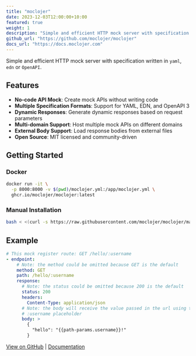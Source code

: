 ```yaml
---
title: "moclojer"
date: 2023-12-03T12:00:00+10:00
featured: true
weight: 1
description: "Simple and efficient HTTP mock server with specification in yaml, edn or OpenAPI"
github_url: "https://github.com/moclojer/moclojer"
docs_url: "https://docs.moclojer.com"
---
```


Simple and efficient HTTP mock server with specification written in `yaml`, `edn` or `OpenAPI`.

## Features

- **No-code API Mock**: Create mock APIs without writing code
- **Multiple Specification Formats**: Support for YAML, EDN, and OpenAPI 3
- **Dynamic Responses**: Generate dynamic responses based on request parameters
- **Multi-domain Support**: Host multiple mock APIs on different domains
- **External Body Support**: Load response bodies from external files
- **Open Source**: MIT licensed and community-driven

## Getting Started

### Docker

```bash
docker run -it \
  -p 8000:8000 -v $(pwd)/moclojer.yml:/app/moclojer.yml \
  ghcr.io/moclojer/moclojer:latest
```

### Manual Installation

```bash
bash < <(curl -s https://raw.githubusercontent.com/moclojer/moclojer/main/install.sh)
```

## Example

```yaml
# This mock register route: GET /hello/:username
- endpoint:
    # Note: the method could be omitted because GET is the default
    method: GET
    path: /hello/:username
    response:
      # Note: the status could be omitted because 200 is the default
      status: 200
      headers:
        Content-Type: application/json
      # Note: the body will receive the value passed in the url using the
      # :username placeholder
      body: >
        {
          "hello": "{{path-params.username}}!"
        }
```

[View on GitHub](https://github.com/moclojer/moclojer) | [Documentation](https://docs.moclojer.com)
